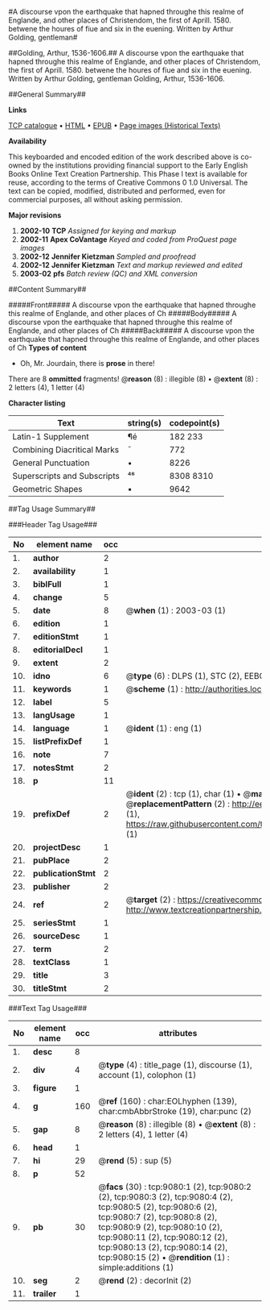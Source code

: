 #A discourse vpon the earthquake that hapned throughe this realme of Englande, and other places of Christendom, the first of Aprill. 1580. betwene the houres of fiue and six in the euening. Written by Arthur Golding, gentleman#

##Golding, Arthur, 1536-1606.##
A discourse vpon the earthquake that hapned throughe this realme of Englande, and other places of Christendom, the first of Aprill. 1580. betwene the houres of fiue and six in the euening. Written by Arthur Golding, gentleman
Golding, Arthur, 1536-1606.

##General Summary##

**Links**

[TCP catalogue](http://www.ota.ox.ac.uk/tcp/)  • 
[HTML](http://tei.it.ox.ac.uk/tcp/Texts-HTML/free/A01/A01845.html)  • 
[EPUB](http://tei.it.ox.ac.uk/tcp/Texts-EPUB/free/A01/A01845.epub) • 
[Page images (Historical Texts)](https://data.historicaltexts.jisc.ac.uk/view?pubId=eebo-99844283e&pageId=eebo-99844283e-9080-1)

**Availability**

This keyboarded and encoded edition of the
	       work described above is co-owned by the institutions
	       providing financial support to the Early English Books
	       Online Text Creation Partnership. This Phase I text is
	       available for reuse, according to the terms of Creative
	       Commons 0 1.0 Universal. The text can be copied,
	       modified, distributed and performed, even for
	       commercial purposes, all without asking permission.

**Major revisions**

1. __2002-10__ __TCP__ *Assigned for keying and markup*
1. __2002-11__ __Apex CoVantage__ *Keyed and coded from ProQuest page images*
1. __2002-12__ __Jennifer Kietzman__ *Sampled and proofread*
1. __2002-12__ __Jennifer Kietzman__ *Text and markup reviewed and edited*
1. __2003-02__ __pfs__ *Batch review (QC) and XML conversion*

##Content Summary##

#####Front#####
A discourse vpon the earthquake that hapned throughe this realme of Englande, and other places of Ch
#####Body#####
A discourse vpon the earthquake that hapned throughe this realme of Englande, and other places of Ch
#####Back#####
A discourse vpon the earthquake that hapned throughe this realme of Englande, and other places of Ch
**Types of content**

  * Oh, Mr. Jourdain, there is **prose** in there!

There are 8 **ommitted** fragments! 
 @__reason__ (8) : illegible (8)  •  @__extent__ (8) : 2 letters (4), 1 letter (4)

**Character listing**


|Text|string(s)|codepoint(s)|
|---|---|---|
|Latin-1 Supplement|¶é|182 233|
|Combining             Diacritical Marks|̄|772|
|General Punctuation|•|8226|
|Superscripts             and Subscripts|⁴⁶|8308 8310|
|Geometric Shapes|▪|9642|

##Tag Usage Summary##

###Header Tag Usage###

|No|element name|occ|attributes|
|---|---|---|---|
|1.|__author__|2||
|2.|__availability__|1||
|3.|__biblFull__|1||
|4.|__change__|5||
|5.|__date__|8| @__when__ (1) : 2003-03 (1)|
|6.|__edition__|1||
|7.|__editionStmt__|1||
|8.|__editorialDecl__|1||
|9.|__extent__|2||
|10.|__idno__|6| @__type__ (6) : DLPS (1), STC (2), EEBO-CITATION (1), PROQUEST (1), VID (1)|
|11.|__keywords__|1| @__scheme__ (1) : http://authorities.loc.gov/ (1)|
|12.|__label__|5||
|13.|__langUsage__|1||
|14.|__language__|1| @__ident__ (1) : eng (1)|
|15.|__listPrefixDef__|1||
|16.|__note__|7||
|17.|__notesStmt__|2||
|18.|__p__|11||
|19.|__prefixDef__|2| @__ident__ (2) : tcp (1), char (1)  •  @__matchPattern__ (2) : ([0-9\-]+):([0-9IVX]+) (1), (.+) (1)  •  @__replacementPattern__ (2) : http://eebo.chadwyck.com/downloadtiff?vid=$1&page=$2 (1), https://raw.githubusercontent.com/textcreationpartnership/Texts/master/tcpchars.xml#$1 (1)|
|20.|__projectDesc__|1||
|21.|__pubPlace__|2||
|22.|__publicationStmt__|2||
|23.|__publisher__|2||
|24.|__ref__|2| @__target__ (2) : https://creativecommons.org/publicdomain/zero/1.0/ (1), http://www.textcreationpartnership.org/docs/. (1)|
|25.|__seriesStmt__|1||
|26.|__sourceDesc__|1||
|27.|__term__|2||
|28.|__textClass__|1||
|29.|__title__|3||
|30.|__titleStmt__|2||


###Text Tag Usage###

|No|element name|occ|attributes|
|---|---|---|---|
|1.|__desc__|8||
|2.|__div__|4| @__type__ (4) : title_page (1), discourse (1), account (1), colophon (1)|
|3.|__figure__|1||
|4.|__g__|160| @__ref__ (160) : char:EOLhyphen (139), char:cmbAbbrStroke (19), char:punc (2)|
|5.|__gap__|8| @__reason__ (8) : illegible (8)  •  @__extent__ (8) : 2 letters (4), 1 letter (4)|
|6.|__head__|1||
|7.|__hi__|29| @__rend__ (5) : sup (5)|
|8.|__p__|52||
|9.|__pb__|30| @__facs__ (30) : tcp:9080:1 (2), tcp:9080:2 (2), tcp:9080:3 (2), tcp:9080:4 (2), tcp:9080:5 (2), tcp:9080:6 (2), tcp:9080:7 (2), tcp:9080:8 (2), tcp:9080:9 (2), tcp:9080:10 (2), tcp:9080:11 (2), tcp:9080:12 (2), tcp:9080:13 (2), tcp:9080:14 (2), tcp:9080:15 (2)  •  @__rendition__ (1) : simple:additions (1)|
|10.|__seg__|2| @__rend__ (2) : decorInit (2)|
|11.|__trailer__|1||
